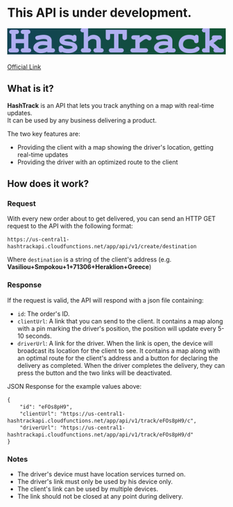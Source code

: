 # This API is under development.

![Logo](https://raw.githubusercontent.com/VasileiosGeladaris/HashTrack/main/logo.png)
</br></br> [Official Link](https://us-central1-hashtrackapi.cloudfunctions.net/app/)

## What is it?

**HashTrack** is an API that lets you track anything on a map with real-time updates. </br>
It can be used by any business delivering a product. </br>

The two key features are:
* Providing the client with a map showing the driver's location, getting real-time updates
* Providing the driver with an optimized route to the client


## How does it work?
### Request
With every new order about to get delivered, you can send an HTTP GET request to the API with the following format:

```
https://us-central1-hashtrackapi.cloudfunctions.net/app/api/v1/create/destination
```

Where `destination` is a string of the client's address (e.g. **Vasiliou+Smpokou+1+71306+Heraklion+Greece**)

### Response
If the request is valid, the API will respond with a json file containing:
* `id`: The order's ID.
* `clientUrl`: A link that you can send to the client. It contains a map along with a pin marking the driver's position, the position will update every 5-10 seconds.
* `driverUrl`: A link for the driver. When the link is open, the device will broadcast its location for the client to see. It contains a map along with an optimal route for the client's address and a button for declaring the delivery as completed. When the driver completes the delivery, they can press the button and the two links will be deactivated.

JSON Response for the example values above:
```
{
    "id": "eFOs8pH9",
    "clientUrl": "https://us-central1-hashtrackapi.cloudfunctions.net/app/api/v1/track/eFOs8pH9/c",
    "driverUrl": "https://us-central1-hashtrackapi.cloudfunctions.net/app/api/v1/track/eFOs8pH9/d"
}

```

### Notes
* The driver's device must have location services turned on.
* The driver's link must only be used by his device only.
* The client's link can be used by multiple devices.
* The link should not be closed at any point during delivery.

